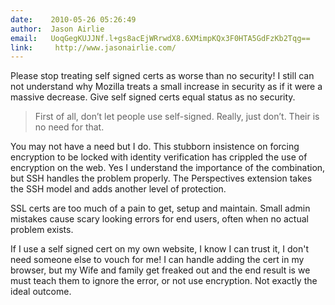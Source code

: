 ```yaml
---
date:    2010-05-26 05:26:49
author:  Jason Airlie
email:   UoqGegKUJJNf.l+gs8acEjWRrwdX8.6XMimpKQx3F0HTA5GdFzKb2Tqg==
link:     http://www.jasonairlie.com/
---
```


Please stop treating self signed certs as worse than no security! I
still can not understand why Mozilla treats a small increase in
security as if it were a massive decrease. Give self signed certs
equal status as no security.

<blockquote>First of all, don’t let people use self-signed. Really,
just don’t. Their is no need for that.</blockquote>

You may not have a need but I do.  This stubborn insistence on forcing
encryption to be locked with identity verification has crippled the
use of encryption on the web. Yes I understand the importance of the
combination, but SSH handles the problem properly. The Perspectives
extension takes the SSH model and adds another level of protection.

SSL certs are too much of a pain to get, setup and maintain. Small
admin mistakes cause scary looking errors for end users, often when no
actual problem exists.

If I use a self signed cert on my own website, I know I can trust it,
I don't need someone else to vouch for me! I can handle adding the
cert in my browser, but my Wife and family get freaked out and the end
result is we must teach them to ignore the error, or not use
encryption. Not exactly the ideal outcome.
